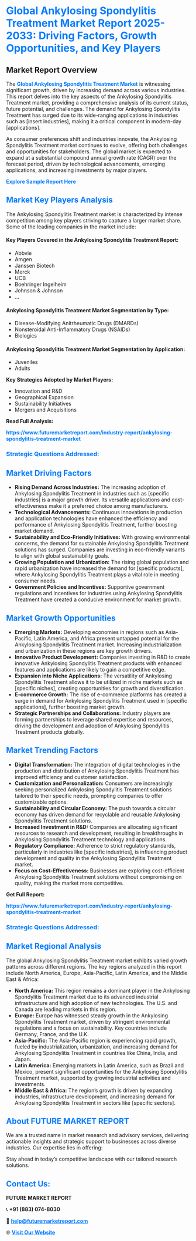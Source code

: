 <h1 style="color: #007BFF;">Global Ankylosing Spondylitis Treatment Market Report 2025-2033: Driving Factors, Growth Opportunities, and Key Players</h1>

<section id="overview">
<h2>Market Report Overview</h2>
<p>The <a href="https://www.futuremarketreport.com/industry-report/ankylosing-spondylitis-treatment-market" style="color: #007BFF; text-decoration: none;"><strong>Global Ankylosing Spondylitis Treatment Market</strong></a> is witnessing significant growth, driven by increasing demand across various industries. This report delves into the key aspects of the Ankylosing Spondylitis Treatment market, providing a comprehensive analysis of its current status, future potential, and challenges. The demand for Ankylosing Spondylitis Treatment has surged due to its wide-ranging applications in industries such as [insert industries], making it a critical component in modern-day [applications].</p>
<p>As consumer preferences shift and industries innovate, the Ankylosing Spondylitis Treatment market continues to evolve, offering both challenges and opportunities for stakeholders. The global market is expected to expand at a substantial compound annual growth rate (CAGR) over the forecast period, driven by technological advancements, emerging applications, and increasing investments by major players.</p>
</section>

<section id="overview">
<p><a href="https://www.futuremarketreport.com/request-sample/reportId=98417" style="color: #007BFF; text-decoration: none;"><strong>Explore Sample Report Here</strong></a></p>
</section>

<section id="key-players">
<h2 style="color: #007BFF;">Market Key Players Analysis</h2>
<p>The Ankylosing Spondylitis Treatment market is characterized by intense competition among key players striving to capture a larger market share. Some of the leading companies in the market include:</p>
<h4>Key Players Covered in the Ankylosing Spondylitis Treatment Report:</h4>
<ul><li>Abbvie</li><li>Amgen</li><li>Janssen Biotech</li><li>Merck</li><li>UCB</li><li>Boehringer Ingelheim</li><li>Johnson &amp; Johnson</li><li>...</li></ul>
<h4>Ankylosing Spondylitis Treatment Market Segmentation by Type:</h4>
<ul><li>Disease-Modifying Anitrheumatic Drugs (DMARDs)</li><li>Nonsteroidal Anti-Inflammatory Drugs (NSAIDs)</li><li>Biologics</li></ul>

<h4>Ankylosing Spondylitis Treatment Market Segmentation by Application:</h4>
<ul><li>Juveniles</li><li>Adults</li></ul>
<p><strong>Key Strategies Adopted by Market Players:</strong></p>
<ul>
<li>Innovation and R&D</li>
<li>Geographical Expansion</li>
<li>Sustainability Initiatives</li>
<li>Mergers and Acquisitions</li>
</ul>
</section>

<section>
<p><strong>Read Full Analysis: </strong></p><a href="https://www.futuremarketreport.com/industry-report/ankylosing-spondylitis-treatment-market" style="color: #007BFF; text-decoration: none;"><strong>https://www.futuremarketreport.com/industry-report/ankylosing-spondylitis-treatment-market</strong></a>
<h3 style="color: #007BFF;">Strategic Questions Addressed:</h3>
</section>

<section id="driving-factors">
<h2 style="color: #007BFF;">Market Driving Factors</h2>
<ul>
<li><strong>Rising Demand Across Industries:</strong> The increasing adoption of Ankylosing Spondylitis Treatment in industries such as [specific industries] is a major growth driver. Its versatile applications and cost-effectiveness make it a preferred choice among manufacturers.</li>
<li><strong>Technological Advancements:</strong> Continuous innovations in production and application technologies have enhanced the efficiency and performance of Ankylosing Spondylitis Treatment, further boosting market demand.</li>
<li><strong>Sustainability and Eco-Friendly Initiatives:</strong> With growing environmental concerns, the demand for sustainable Ankylosing Spondylitis Treatment solutions has surged. Companies are investing in eco-friendly variants to align with global sustainability goals.</li>
<li><strong>Growing Population and Urbanization:</strong> The rising global population and rapid urbanization have increased the demand for [specific products], where Ankylosing Spondylitis Treatment plays a vital role in meeting consumer needs.</li>
<li><strong>Government Policies and Incentives:</strong> Supportive government regulations and incentives for industries using Ankylosing Spondylitis Treatment have created a conducive environment for market growth.</li>
</ul>
</section>

<section id="growth-opportunities">
<h2 style="color: #007BFF;">Market Growth Opportunities</h2>
<ul>
<li><strong>Emerging Markets:</strong> Developing economies in regions such as Asia-Pacific, Latin America, and Africa present untapped potential for the Ankylosing Spondylitis Treatment market. Increasing industrialization and urbanization in these regions are key growth drivers.</li>
<li><strong>Innovative Product Development:</strong> Companies investing in R&D to create innovative Ankylosing Spondylitis Treatment products with enhanced features and applications are likely to gain a competitive edge.</li>
<li><strong>Expansion into Niche Applications:</strong> The versatility of Ankylosing Spondylitis Treatment allows it to be utilized in niche markets such as [specific niches], creating opportunities for growth and diversification.</li>
<li><strong>E-commerce Growth:</strong> The rise of e-commerce platforms has created a surge in demand for Ankylosing Spondylitis Treatment used in [specific applications], further boosting market growth.</li>
<li><strong>Strategic Partnerships and Collaborations:</strong> Industry players are forming partnerships to leverage shared expertise and resources, driving the development and adoption of Ankylosing Spondylitis Treatment products globally.</li>
</ul>
</section>

<section id="trending-factors">
<h2 style="color: #007BFF;">Market Trending Factors</h2>
<ul>
<li><strong>Digital Transformation:</strong> The integration of digital technologies in the production and distribution of Ankylosing Spondylitis Treatment has improved efficiency and customer satisfaction.</li>
<li><strong>Customization and Personalization:</strong> Consumers are increasingly seeking personalized Ankylosing Spondylitis Treatment solutions tailored to their specific needs, prompting companies to offer customizable options.</li>
<li><strong>Sustainability and Circular Economy:</strong> The push towards a circular economy has driven demand for recyclable and reusable Ankylosing Spondylitis Treatment solutions.</li>
<li><strong>Increased Investment in R&D:</strong> Companies are allocating significant resources to research and development, resulting in breakthroughs in Ankylosing Spondylitis Treatment technology and applications.</li>
<li><strong>Regulatory Compliance:</strong> Adherence to strict regulatory standards, particularly in industries like [specific industries], is influencing product development and quality in the Ankylosing Spondylitis Treatment market.</li>
<li><strong>Focus on Cost-Effectiveness:</strong> Businesses are exploring cost-efficient Ankylosing Spondylitis Treatment solutions without compromising on quality, making the market more competitive.</li>
</ul>
</section>

<section>
<p><strong>Get Full Report: </strong></p><a href="https://www.futuremarketreport.com/industry-report/ankylosing-spondylitis-treatment-market" style="color: #007BFF; text-decoration: none;"><strong>https://www.futuremarketreport.com/industry-report/ankylosing-spondylitis-treatment-market</strong></a>
<h3 style="color: #007BFF;">Strategic Questions Addressed:</h3>
</section>


<section id="regional-analysis">
<h2 style="color: #007BFF;">Market Regional Analysis</h2>
<p>The global Ankylosing Spondylitis Treatment market exhibits varied growth patterns across different regions. The key regions analyzed in this report include North America, Europe, Asia-Pacific, Latin America, and the Middle East & Africa:</p>
<ul>
<li><strong>North America:</strong> This region remains a dominant player in the Ankylosing Spondylitis Treatment market due to its advanced industrial infrastructure and high adoption of new technologies. The U.S. and Canada are leading markets in this region.</li>
<li><strong>Europe:</strong> Europe has witnessed steady growth in the Ankylosing Spondylitis Treatment market, driven by stringent environmental regulations and a focus on sustainability. Key countries include Germany, France, and the U.K.</li>
<li><strong>Asia-Pacific:</strong> The Asia-Pacific region is experiencing rapid growth, fueled by industrialization, urbanization, and increasing demand for Ankylosing Spondylitis Treatment in countries like China, India, and Japan.</li>
<li><strong>Latin America:</strong> Emerging markets in Latin America, such as Brazil and Mexico, present significant opportunities for the Ankylosing Spondylitis Treatment market, supported by growing industrial activities and investments.</li>
<li><strong>Middle East & Africa:</strong> The region’s growth is driven by expanding industries, infrastructure development, and increasing demand for Ankylosing Spondylitis Treatment in sectors like [specific sectors].</li>
</ul>
</section>

<footer>
<h2 style="color: #007BFF;">About FUTURE MARKET REPORT</h2>
<p>We are a trusted name in market research and advisory services, delivering actionable insights and strategic support to businesses across diverse industries. Our expertise lies in offering:</p>

<p>Stay ahead in today’s competitive landscape with our tailored research solutions.</p>

<h2 style="color: #007BFF;">Contact Us:</h2>
<p><strong>FUTURE MARKET REPORT</strong></p>
<p>📞 <strong>+91 (883) 074-8030</strong></p>
<p>📧 <strong><a href="mailto:help@futuremarketreport.com" style="color: #007BFF;">help@futuremarketreport.com</a></strong></p>
<p>🌐 <strong><a href="https://www.futuremarketreport.com/" style="color: #007BFF;">Visit Our Website</a></strong></p>
</footer>